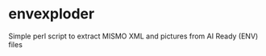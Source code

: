 envexploder
===========

Simple perl script to extract MISMO XML and pictures from AI Ready (ENV) files
